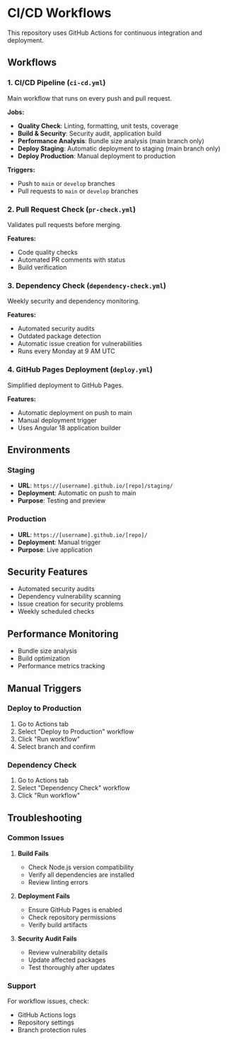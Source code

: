 # CI/CD Workflows

This repository uses GitHub Actions for continuous integration and deployment.

## Workflows

### 1. CI/CD Pipeline (`ci-cd.yml`)
Main workflow that runs on every push and pull request.

**Jobs:**
- **Quality Check**: Linting, formatting, unit tests, coverage
- **Build & Security**: Security audit, application build
- **Performance Analysis**: Bundle size analysis (main branch only)
- **Deploy Staging**: Automatic deployment to staging (main branch only)
- **Deploy Production**: Manual deployment to production

**Triggers:**
- Push to `main` or `develop` branches
- Pull requests to `main` or `develop` branches

### 2. Pull Request Check (`pr-check.yml`)
Validates pull requests before merging.

**Features:**
- Code quality checks
- Automated PR comments with status
- Build verification

### 3. Dependency Check (`dependency-check.yml`)
Weekly security and dependency monitoring.

**Features:**
- Automated security audits
- Outdated package detection
- Automatic issue creation for vulnerabilities
- Runs every Monday at 9 AM UTC

### 4. GitHub Pages Deployment (`deploy.yml`)
Simplified deployment to GitHub Pages.

**Features:**
- Automatic deployment on push to main
- Manual deployment trigger
- Uses Angular 18 application builder

## Environments

### Staging
- **URL**: `https://[username].github.io/[repo]/staging/`
- **Deployment**: Automatic on push to main
- **Purpose**: Testing and preview

### Production
- **URL**: `https://[username].github.io/[repo]/`
- **Deployment**: Manual trigger
- **Purpose**: Live application

## Security Features

- Automated security audits
- Dependency vulnerability scanning
- Issue creation for security problems
- Weekly scheduled checks

## Performance Monitoring

- Bundle size analysis
- Build optimization
- Performance metrics tracking

## Manual Triggers

### Deploy to Production
1. Go to Actions tab
2. Select "Deploy to Production" workflow
3. Click "Run workflow"
4. Select branch and confirm

### Dependency Check
1. Go to Actions tab
2. Select "Dependency Check" workflow
3. Click "Run workflow"

## Troubleshooting

### Common Issues

1. **Build Fails**
   - Check Node.js version compatibility
   - Verify all dependencies are installed
   - Review linting errors

2. **Deployment Fails**
   - Ensure GitHub Pages is enabled
   - Check repository permissions
   - Verify build artifacts

3. **Security Audit Fails**
   - Review vulnerability details
   - Update affected packages
   - Test thoroughly after updates

### Support

For workflow issues, check:
- GitHub Actions logs
- Repository settings
- Branch protection rules
